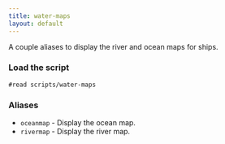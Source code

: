 ```yaml
---
title: water-maps
layout: default
---
```


A couple aliases to display the river and ocean maps for ships.

### Load the script

`#read scripts/water-maps`

### Aliases

*  `oceanmap` - Display the ocean map.
*  `rivermap` - Display the river map.
